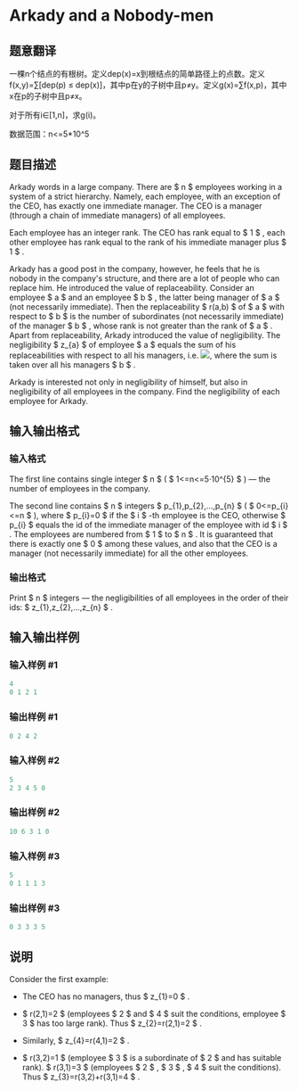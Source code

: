 # Arkady and a Nobody-men

## 题意翻译

一棵n个结点的有根树。定义dep(x)=x到根结点的简单路径上的点数。定义f(x,y)=∑[dep(p) ≤ dep(x)]，其中p在y的子树中且p≠y。定义g(x)=∑f(x,p)，其中x在p的子树中且p≠x。

对于所有i∈[1,n]，求g(i)。

数据范围：n<=5*10^5

## 题目描述

Arkady words in a large company. There are $ n $ employees working in a system of a strict hierarchy. Namely, each employee, with an exception of the CEO, has exactly one immediate manager. The CEO is a manager (through a chain of immediate managers) of all employees.

Each employee has an integer rank. The CEO has rank equal to $ 1 $ , each other employee has rank equal to the rank of his immediate manager plus $ 1 $ .

Arkady has a good post in the company, however, he feels that he is nobody in the company's structure, and there are a lot of people who can replace him. He introduced the value of replaceability. Consider an employee $ a $ and an employee $ b $ , the latter being manager of $ a $ (not necessarily immediate). Then the replaceability $ r(a,b) $ of $ a $ with respect to $ b $ is the number of subordinates (not necessarily immediate) of the manager $ b $ , whose rank is not greater than the rank of $ a $ . Apart from replaceability, Arkady introduced the value of negligibility. The negligibility $ z_{a} $ of employee $ a $ equals the sum of his replaceabilities with respect to all his managers, i.e. ![](https://cdn.luogu.com.cn/upload/vjudge_pic/CF860E/505bc2ce43f8c1ae79d55147b7d11673e92ab6e4.png), where the sum is taken over all his managers $ b $ .

Arkady is interested not only in negligibility of himself, but also in negligibility of all employees in the company. Find the negligibility of each employee for Arkady.

## 输入输出格式

### 输入格式

The first line contains single integer $ n $ ( $ 1<=n<=5·10^{5} $ ) — the number of employees in the company.

The second line contains $ n $ integers $ p_{1},p_{2},...,p_{n} $ ( $ 0<=p_{i}<=n $ ), where $ p_{i}=0 $ if the $ i $ -th employee is the CEO, otherwise $ p_{i} $ equals the id of the immediate manager of the employee with id $ i $ . The employees are numbered from $ 1 $ to $ n $ . It is guaranteed that there is exactly one $ 0 $ among these values, and also that the CEO is a manager (not necessarily immediate) for all the other employees.

### 输出格式

Print $ n $ integers — the negligibilities of all employees in the order of their ids: $ z_{1},z_{2},...,z_{n} $ .

## 输入输出样例

### 输入样例 #1

```cpp
4
0 1 2 1

```
### 输出样例 #1

```cpp
0 2 4 2 

```
### 输入样例 #2

```cpp
5
2 3 4 5 0

```
### 输出样例 #2

```cpp
10 6 3 1 0 

```
### 输入样例 #3

```cpp
5
0 1 1 1 3

```
### 输出样例 #3

```cpp
0 3 3 3 5 

```
## 说明

Consider the first example:

- The CEO has no managers, thus $ z_{1}=0 $ .

- $ r(2,1)=2 $ (employees $ 2 $ and $ 4 $ suit the conditions, employee $ 3 $ has too large rank). Thus $ z_{2}=r(2,1)=2 $ .

- Similarly, $ z_{4}=r(4,1)=2 $ .

- $ r(3,2)=1 $ (employee $ 3 $ is a subordinate of $ 2 $ and has suitable rank). $ r(3,1)=3 $ (employees $ 2 $ , $ 3 $ , $ 4 $ suit the conditions). Thus $ z_{3}=r(3,2)+r(3,1)=4 $ .

